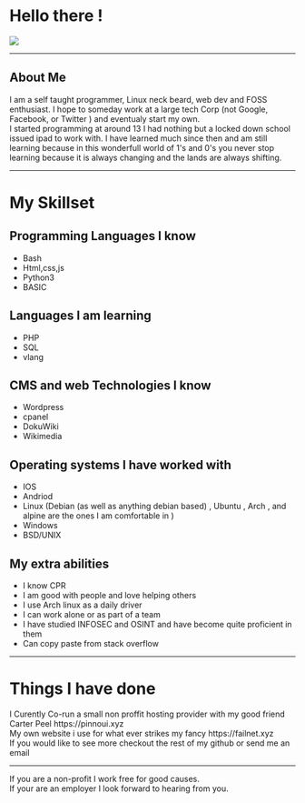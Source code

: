 <h1>Hello there !</h1>
<img src="https://github-readme-stats.vercel.app/api?username=z3r0n3t&show_icons=true&title_color=ffffff&icon_color=bb2acf&text_color=daf7dc&bg_color=191919">
<hr>
<h2>About Me</h2>
I am a self taught programmer, Linux neck beard, web dev and FOSS enthusiast. I hope to someday work at a large tech Corp (not Google, Facebook, or Twitter ) and eventualy start my own.
<br>
I started programming at around 13 I had nothing but a locked down school issued ipad to work with. I have learned much since then and am still learning because in this wonderfull world of 1's and 0's you never stop learning because it is always changing and the lands are always shifting.

<hr>

<h1>My Skillset</h1>

## Programming Languages I know
- Bash 
- Html,css,js 
- Python3 
- BASIC 

## Languages I am learning 
- PHP 
- SQL
- vlang 

## CMS and web Technologies I know
- Wordpress
- cpanel
- DokuWiki
- Wikimedia

## Operating systems I have worked with
- IOS 
- Andriod 
- Linux (Debian (as well as anything debian based) , Ubuntu , Arch , and alpine are the ones I am comfortable in ) 
- Windows 
- BSD/UNIX

## My extra abilities
- I know CPR 
- I am good with people and love helping others
- I use Arch linux as a daily driver 
- I can work alone or as part of a team 
- I have studied INFOSEC and OSINT and have become quite proficient in them
- Can copy paste from stack overflow 


<hr>
  <h1>Things I have done</h1>
  I Curently Co-run a small non proffit hosting provider with my good friend Carter Peel https://pinnoui.xyz
  <br>
  My own website i use for what ever strikes my fancy https://failnet.xyz
  <br>
  If you would like to see more checkout the rest of my github or send me an email 
  <hr>
  If you are a non-profit I work free for good causes.
  <br>
  If your are an employer I look forward to hearing from you.
